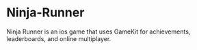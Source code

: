 # Ninja-Runner
Ninja Runner is an ios game that uses GameKit for achievements, leaderboards, and online multiplayer.
